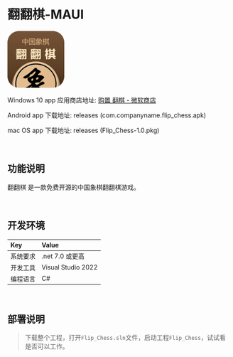 # 翻翻棋-MAUI

![](ScreenShot/logo.png)


 Windows 10 app 应用商店地址: 
[购置 翻棋 - 微软商店](https://www.microsoft.com/store/productId/9PFM18FL44FF)   

Android app 下载地址: releases (com.companyname.flip_chess.apk)

mac OS app 下载地址: releases (Flip_Chess-1.0.pkg)


<br/>

## 功能说明

翻翻棋 是一款免费开源的中国象棋翻翻棋游戏。


<br/>

## 开发环境

|Key|Value|
|:-|:-|
|系统要求| .net 7.0 或更高|
|开发工具|Visual Studio 2022|
|编程语言|C#|


<br/>

## 部署说明

> 下载整个工程，打开`Flip_Chess.sln`文件，启动工程`Flip_Chess`，试试看是否可以工作。